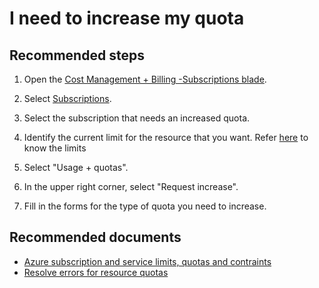 <properties
	pageTitle="I need to increase my quota"
	description="I need to increase my quota"
	service="microsoft.billing"
	resource="billing"
	authors="prdasneo"
	displayOrder="6"
	selfHelpType="resource"
	supportTopicIds=""
	resourceTags=""
	productPesIds=""
	cloudEnvironments="MoonCake"
	articleId="963f0c3f-ce00-474d-b5a9-aa8f0812e73e"
/>

# I need to increase my quota

## **Recommended steps**

1. Open the [Cost Management + Billing -Subscriptions blade](https://ms.portal.azure.cn/#blade/Microsoft_Azure_Billing/BillingMenuBlade/Overview).

2. Select [Subscriptions](https://ms.portal.azure.cn/#blade/Microsoft_Azure_Billing/BillingMenuBlade/Subscriptions).

3. Select the subscription that needs an increased quota.

4. Identify the current limit for the resource that you want. Refer [here](https://docs.azure.cn/azure-subscription-service-limits) to know the limits

5. Select "Usage + quotas".

6. In the upper right corner, select "Request increase".

7. Fill in the forms for the type of quota you need to increase.

## **Recommended documents**

* [Azure subscription and service limits, quotas and contraints](https://docs.azure.cn/azure-subscription-service-limits)
* [Resolve errors for resource quotas](https://docs.azure.cn/azure-resource-manager/resource-manager-quota-errors)
